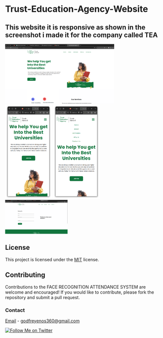 # Trust-Education-Agency-Website

## This website it is responsive as shown in the screenshot i made it for the company called TEA

<img src="./images/TEA.png" width="70%" position="center">

<img src="./images/res2.png" width="30%" position="center">

<img src="./images/res1.png" width="30%" position="center">

<img src="./images/form.png" width="40%" position="center">

## License

This project is licensed under the [MIT](https://opensource.org/licenses/MIT) license.

## Contributing

Contributions to the FACE RECOGNITION ATTENDANCE SYSTEM are welcome and encouraged! If you would like to contribute, please fork the repository and submit a pull request.

### Contact

[Email](https://github.com/Godie360) - godfreyenos360@gmail.com

[![Follow Me on Twitter](https://img.shields.io/twitter/follow/Godfrey_360?style=social)](https://twitter.com/Godfrey_360)
